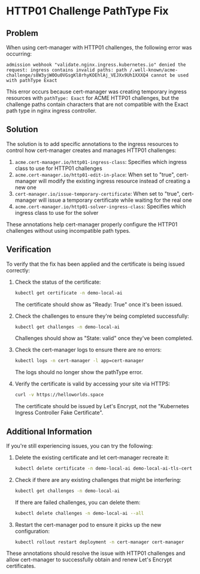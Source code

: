 # HTTP01 Challenge PathType Fix

## Problem

When using cert-manager with HTTP01 challenges, the following error was occurring:

```
admission webhook "validate.nginx.ingress.kubernetes.io" denied the request: ingress contains invalid paths: path /.well-known/acme-challenge/s8W3yjW0Ou0VGsgKl8rhyKOEhlAj_VEJXx9Uh1XXXQ4 cannot be used with pathType Exact
```

This error occurs because cert-manager was creating temporary ingress resources with `pathType: Exact` for ACME HTTP01 challenges, but the challenge paths contain characters that are not compatible with the Exact path type in nginx ingress controller.

## Solution

The solution is to add specific annotations to the ingress resources to control how cert-manager creates and manages HTTP01 challenges:

1. `acme.cert-manager.io/http01-ingress-class`: Specifies which ingress class to use for HTTP01 challenges
2. `acme.cert-manager.io/http01-edit-in-place`: When set to "true", cert-manager will modify the existing ingress resource instead of creating a new one
3. `cert-manager.io/issue-temporary-certificate`: When set to "true", cert-manager will issue a temporary certificate while waiting for the real one
4. `acme.cert-manager.io/http01-solver-ingress-class`: Specifies which ingress class to use for the solver

These annotations help cert-manager properly configure the HTTP01 challenges without using incompatible path types.

## Verification

To verify that the fix has been applied and the certificate is being issued correctly:

1. Check the status of the certificate:
   ```bash
   kubectl get certificate -n demo-local-ai
   ```
   The certificate should show as "Ready: True" once it's been issued.

2. Check the challenges to ensure they're being completed successfully:
   ```bash
   kubectl get challenges -n demo-local-ai
   ```
   Challenges should show as "State: valid" once they've been completed.

3. Check the cert-manager logs to ensure there are no errors:
   ```bash
   kubectl logs -n cert-manager -l app=cert-manager
   ```
   The logs should no longer show the pathType error.

4. Verify the certificate is valid by accessing your site via HTTPS:
   ```bash
   curl -v https://helloworlds.space
   ```
   The certificate should be issued by Let's Encrypt, not the "Kubernetes Ingress Controller Fake Certificate".

## Additional Information

If you're still experiencing issues, you can try the following:

1. Delete the existing certificate and let cert-manager recreate it:
   ```bash
   kubectl delete certificate -n demo-local-ai demo-local-ai-tls-cert
   ```

2. Check if there are any existing challenges that might be interfering:
   ```bash
   kubectl get challenges -n demo-local-ai
   ```
   If there are failed challenges, you can delete them:
   ```bash
   kubectl delete challenges -n demo-local-ai --all
   ```

3. Restart the cert-manager pod to ensure it picks up the new configuration:
   ```bash
   kubectl rollout restart deployment -n cert-manager cert-manager
   ```

These annotations should resolve the issue with HTTP01 challenges and allow cert-manager to successfully obtain and renew Let's Encrypt certificates.